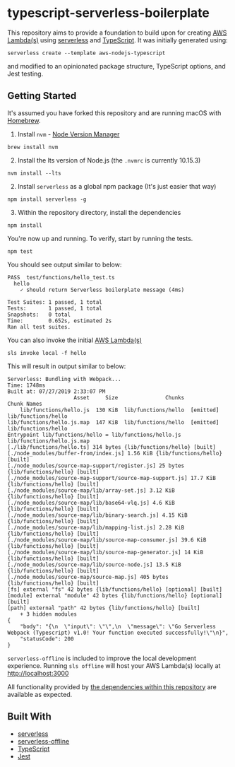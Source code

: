 # typescript-serverless-boilerplate

This repository aims to provide a foundation to build upon for creating [AWS Lambda(s)](https://aws.amazon.com/lambda/) using [serverless](https://serverless.com/) and [TypeScript](https://www.typescriptlang.org/). It was initially generated using:

`serverless create --template aws-nodejs-typescript`

and modified to an opinionated package structure, TypeScript options, and Jest testing.

## Getting Started

It's assumed you have forked this repository and are running macOS with [Homebrew](https://brew.sh/).

1. Install `nvm` - [Node Version Manager](https://github.com/nvm-sh/nvm)

`brew install nvm`

2. Install the lts version of Node.js (the `.nvmrc` is currently 10.15.3)

`nvm install --lts`

2. Install `serverless` as a global npm package (It's just easier that way)

`npm install serverless -g`

3. Within the repository directory, install the dependencies

`npm install`

You're now up and running. To verify, start by running the tests.

`npm test`

You should see output similar to below:

```
PASS  test/functions/hello_test.ts
  hello
    ✓ should return Serverless boilerplate message (4ms)

Test Suites: 1 passed, 1 total
Tests:       1 passed, 1 total
Snapshots:   0 total
Time:        0.652s, estimated 2s
Ran all test suites.
```

You can also invoke the initial [AWS Lambda(s)](https://aws.amazon.com/lambda/)

`sls invoke local -f hello`

This will result in output similar to below:

```
Serverless: Bundling with Webpack...
Time: 1748ms
Built at: 07/27/2019 2:33:07 PM
                     Asset     Size               Chunks             Chunk Names
    lib/functions/hello.js  130 KiB  lib/functions/hello  [emitted]  lib/functions/hello
lib/functions/hello.js.map  147 KiB  lib/functions/hello  [emitted]  lib/functions/hello
Entrypoint lib/functions/hello = lib/functions/hello.js lib/functions/hello.js.map
[./lib/functions/hello.ts] 314 bytes {lib/functions/hello} [built]
[./node_modules/buffer-from/index.js] 1.56 KiB {lib/functions/hello} [built]
[./node_modules/source-map-support/register.js] 25 bytes {lib/functions/hello} [built]
[./node_modules/source-map-support/source-map-support.js] 17.7 KiB {lib/functions/hello} [built]
[./node_modules/source-map/lib/array-set.js] 3.12 KiB {lib/functions/hello} [built]
[./node_modules/source-map/lib/base64-vlq.js] 4.6 KiB {lib/functions/hello} [built]
[./node_modules/source-map/lib/binary-search.js] 4.15 KiB {lib/functions/hello} [built]
[./node_modules/source-map/lib/mapping-list.js] 2.28 KiB {lib/functions/hello} [built]
[./node_modules/source-map/lib/source-map-consumer.js] 39.6 KiB {lib/functions/hello} [built]
[./node_modules/source-map/lib/source-map-generator.js] 14 KiB {lib/functions/hello} [built]
[./node_modules/source-map/lib/source-node.js] 13.5 KiB {lib/functions/hello} [built]
[./node_modules/source-map/source-map.js] 405 bytes {lib/functions/hello} [built]
[fs] external "fs" 42 bytes {lib/functions/hello} [optional] [built]
[module] external "module" 42 bytes {lib/functions/hello} [optional] [built]
[path] external "path" 42 bytes {lib/functions/hello} [built]
    + 3 hidden modules
{
    "body": "{\n  \"input\": \"\",\n  \"message\": \"Go Serverless Webpack (Typescript) v1.0! Your function executed successfully!\"\n}",
    "statusCode": 200
}
```

`serverless-offline` is included to improve the local development experience. Running `sls offline` will host your AWS Lambda(s) locally at [http://localhost:3000](http://localhost:3000)

All functionality provided by [the dependencies within this repository](#built-with) are available as expected.

## Built With

- [serverless](https://serverless.com/framework/docs/providers/aws/guide/)
- [serverless-offline](https://github.com/dherault/serverless-offline)
- [TypeScript](https://www.typescriptlang.org/)
- [Jest](https://jestjs.io/)
